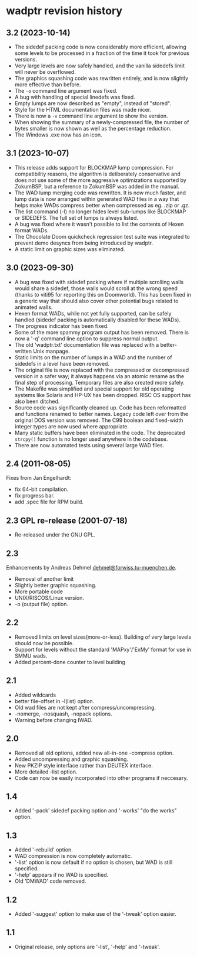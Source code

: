 # wadptr revision history

## 3.2 (2023-10-14)

 * The sidedef packing code is now considerably more efficient,
   allowing some levels to be processed in a fraction of the time it
   took for previous versions.
 * Very large levels are now safely handled, and the vanilla sidedefs
   limit will never be overflowed.
 * The graphics squashing code was rewritten entirely, and is now
   slightly more effective than before.
 * The `-o` command line argument was fixed.
 * A bug with handling of special linedefs was fixed.
 * Empty lumps are now described as "empty", instead of "stored".
 * Style for the HTML documentation files was made nicer.
 * There is now a `-v` command line argument to show the version.
 * When showing the summary of a newly-compressed file, the number of
   bytes smaller is now shown as well as the percentage reduction.
 * The Windows .exe now has an icon.

## 3.1 (2023-10-07)

 * This release adds support for BLOCKMAP lump compression. For
   compatibility reasons, the algorithm is deliberately conservative
   and does not use some of the more aggressive optimizations supported
   by ZokumBSP, but a reference to ZokumBSP was added in the manual.
 * The WAD lump merging code was rewritten. It is now much faster, and
   lump data is now arranged within generated WAD files in a way that
   helps make WADs compress better when compressed as eg. .zip or .gz.
 * The list command (-l) no longer hides level sub-lumps like BLOCKMAP
   or SIDEDEFS. The full set of lumps is always listed.
 * A bug was fixed where it wasn't possible to list the contents of
   Hexen format WADs.
 * The Chocolate Doom quickcheck regression test suite was integrated
   to prevent demo desyncs from being introduced by wadptr.
 * A static limit on graphic sizes was eliminated.

## 3.0 (2023-09-30)

 * A bug was fixed with sidedef packing where if multiple scrolling walls
   would share a sidedef, those walls would scroll at the wrong speed
   (thanks to viti95 for reporting this on Doomworld). This has been
   fixed in a generic way that should also cover other potential bugs
   related to animated walls.
 * Hexen format WADs, while not yet fully supported, can be safely
   handled (sidedef packing is automatically disabled for these WADs).
 * The progress indicator has been fixed.
 * Some of the more spammy program output has been removed. There is now
   a '-q' command line option to suppress normal output.
 * The old 'wadptr.txt' documentation file was replaced with a
   better-written Unix manpage.
 * Static limits on the number of lumps in a WAD and the number of
   sidedefs in a level have been removed.
 * The original file is now replaced with the compressed or decompressed
   version in a safer way; it always happens via an atomic rename as the
   final step of processing. Temporary files are also created more safely.
 * The Makefile was simplified and special support for old operating
   systems like Solaris and HP-UX has been dropped. RISC OS support has
   also been ditched.
 * Source code was significantly cleaned up. Code has been reformatted
   and functions renamed to better names. Legacy code left over from the
   original DOS version was removed. The C99 boolean and fixed-width
   integer types are now used where appropriate.
 * Many static buffers have been eliminated in the code. The deprecated
   `strcpy()` function is no longer used anywhere in the codebase.
 * There are now automated tests using several large WAD files.

## 2.4 (2011-08-05)

Fixes from Jan Engelhardt:

 * fix 64-bit compilation.
 * fix progress bar.
 * add .spec file for RPM build.

## 2.3 GPL re-release (2001-07-18)

 - Re-released under the GNU GPL.

## 2.3

Enhancements by Andreas Dehmel <dehmel@forwiss.tu-muenchen.de>.

 * Removal of another limit
 * Slightly better graphic squashing.
 * More portable code
 * UNIX/RISCOS/Linux version.
 * -o (output file) option.

## 2.2

 * Removed limits on level sizes(more-or-less). Building of very large
   levels should now be possible.
 * Support for levels without the standard 'MAPxy'/'ExMy' format for use
   in SMMU wads.
 * Added percent-done counter to level building

## 2.1

 * Added wildcards
 * better file-offset in -l(list) option.
 * Old wad files are not kept after compress/uncompressing.
 * -nomerge, -nosquash, -nopack options.
 * Warning before changing IWAD.

## 2.0

 * Removed all old options, added new all-in-one -compress option.
 * Added uncompressing and graphic squashing.
 * New PKZIP style interface rather than DEUTEX interface.
 * More detailed -list option.
 * Code can now be easily incorporated into other programs if neccesary.

## 1.4

 * Added '-pack' sidedef packing option and '-works' "do the works" option.

## 1.3

 * Added '-rebuild' option.
 * WAD compression is now completely automatic.
 * '-list' option is now default if no option is chosen, but WAD is still
   specified.
 * '-help' appears if no WAD is specified.
 * Old 'DMWAD' code removed.

## 1.2

 * Added '-suggest' option to make use of the '-tweak' option easier.

## 1.1

 * Original release, only options are '-list', '-help' and '-tweak'.

